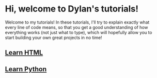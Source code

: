
# Hi, welcome to Dylan's tutorials!  

Welcome to my tutorials! In these tutorials, I'll try to explain exactly what every line of code means, so that you get a good understanding of how everything works (not just what to type), which will hopefully allow you to start building your own great projects in no time!  

## [Learn HTML](html/README.md)  
## [Learn Python](python/README.md)  

 